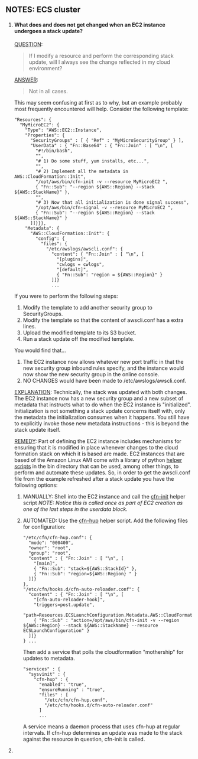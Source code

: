 ## NOTES: ECS cluster

1. #### What does and does not get changed when an EC2 instance undergoes a stack update?

   <u>QUESTION</u>: 

   > If I modify a resource and perform the corresponding stack update, will I always see the change reflected in my cloud environment?

   <u>ANSWER</u>: 

   > Not in all cases.

   This may seem confusing at first as to why, but an example probably most frequently encountered will help. Consider the following template:

   ```
   "Resources": {
     "MyMicroEC2": {
       "Type": "AWS::EC2::Instance",
       "Properties": {
         "SecurityGroups" : [ { "Ref" : "MyMicroSecurityGroup" } ],
         "UserData" : { "Fn::Base64" : { "Fn::Join" : [ "\n", [
           "#!/bin/bash",
           "",
           "# 1) Do some stuff, yum installs, etc...",
           "",
           "# 2) Implement all the metadata in AWS::CloudFormation::Init",
           "/opt/aws/bin/cfn-init -v --resource MyMicroEC2 ",
           { "Fn::Sub": "--region ${AWS::Region} --stack ${AWS::StackName}" },
           "",
           "# 3) Now that all initialization is done signal success",
           "/opt/aws/bin/cfn-signal -v --resource MyMicroEC2 ",
           { "Fn::Sub": "--region ${AWS::Region} --stack ${AWS::StackName}" }
         ]]}}},
       "Metadata": {
         "AWS::CloudFormation::Init": {
           "config": {
             "files": {
               "/etc/awslogs/awscli.conf": {
                 "content": { "Fn::Join" : [ "\n", [
                   "[plugins]",
                   "cwlogs = cwlogs",
                   "[default]",
                   { "Fn::Sub": "region = ${AWS::Region}" }
                 ]]}
                 ...
   ```

   If you were to perform the following steps:

   1. Modify the template to add another security group to SecurityGroups.
   2. Modify the template so that the content of awscli.conf has a extra lines.
   3. Upload the modified template to its S3 bucket.
   4. Run a stack update off the modified template.

   You would find that...

   1. The EC2 instance now allows whatever new port traffic in that the new security group inbound rules specify, and the instance would now show the new security group in the online console.
   2. NO CHANGES would have been made to /etc/awslogs/awscli.conf.

   <u>EXPLANATION</u>: 
   Technically, the stack was updated with both changes. The EC2 instance now has a new security group and a new subset of metadata that instructs what to do when the EC2 instance is "initialized". Initialization is not something a stack update concerns itself with, only the metadata the initialization consumes when it happens. You still have to explicitly invoke those new metadata instructions - this is beyond the stack update itself.

   <u>REMEDY</u>:
   Part of defining the EC2 instance includes mechanisms for ensuring that it is modified in place whenever changes to the cloud formation stack on which it is based are made. EC2 instances that are based of the Amazon Linux AMI come with a library of python [helper scripts](https://docs.aws.amazon.com/AWSCloudFormation/latest/UserGuide/cfn-helper-scripts-reference.html) in the bin directory that can be used, among other things, to perform and automate these updates.
   So, in order to get the awscli.conf file from the example refreshed after a stack update you have the following options:

   1. MANUALLY:
      Shell into the EC2 instance and call the [cfn-init](https://docs.aws.amazon.com/AWSCloudFormation/latest/UserGuide/cfn-init.html) helper script
      *NOTE: Notice this is called once as part of EC2 creation as one of the last steps in the userdata block.*

   2. AUTOMATED:
      Use the [cfn-hup](https://docs.aws.amazon.com/AWSCloudFormation/latest/UserGuide/cfn-hup.html) helper script.
      Add the following files for configuration:

      ```
      "/etc/cfn/cfn-hup.conf": {
        "mode": "000400",
        "owner": "root",
        "group": "root",
        "content" : { "Fn::Join" : [ "\n", [
          "[main]",
          { "Fn::Sub": "stack=${AWS::StackId}" },
          { "Fn::Sub": "region=${AWS::Region} " }
        ]]}
      },
      "/etc/cfn/hooks.d/cfn-auto-reloader.conf": {
        "content" : { "Fn::Join" : [ "\n", [
          "[cfn-auto-reloader-hook]",
          "triggers=post.update",
          "path=Resources.ECSLaunchConfiguration.Metadata.AWS::CloudFormation::Init",
          { "Fn::Sub" : "action=/opt/aws/bin/cfn-init -v --region ${AWS::Region} --stack ${AWS::StackName} --resource ECSLaunchConfiguration" }
        ]]}
      } ...
      ```

      Then add a service that polls the cloudformation "mothership" for updates to metadata.

      ```
      "services" : {
        "sysvinit" : {
          "cfn-hup" : {
            "enabled": "true",
            "ensureRunning" : "true",
            "files" : [
              "/etc/cfn/cfn-hup.conf",
              "/etc/cfn/hooks.d/cfn-auto-reloader.conf"
            ]
            ...
      ```


      A service means a daemon process that uses cfn-hup at regular intervals. If cfn-hup determines an update was made to the stack against the resource in question, cfn-init is called.

2. 

